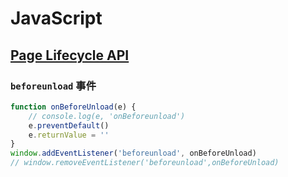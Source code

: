 # JavaScript

## [Page Lifecycle API](http://www.ruanyifeng.com/blog/2018/11/page_lifecycle_api.html)

### `beforeunload` 事件

```js
function onBeforeUnload(e) {
    // console.log(e, 'onBeforeunload')
    e.preventDefault()
    e.returnValue = '' 
}
window.addEventListener('beforeunload', onBeforeUnload)
// window.removeEventListener('beforeunload',onBeforeUnload)
```
